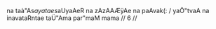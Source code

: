 na taà"As$ayatae s$aUyaAeR na zAzAAÆÿAe na paAvak(: /
yaÕ"tvaA na inavataRntae taÜ"Ama par"maM mama // 6 //